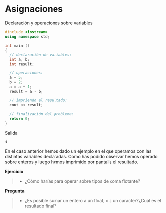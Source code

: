 Asignaciones
====

Declaración y operaciones sobre variables
```cpp
#include <iostream>
using namespace std;

int main ()
{
  // declaración de variables:
  int a, b;
  int result;

  // operaciones:
  a = 5;
  b = 2;
  a = a + 1;
  result = a - b;

  // impriendo el resultado:
  cout << result;

  // finalización del problema:
  return 0;
}
```
Salida
```bash
4
```

En el caso anterior hemos dado un ejemplo en el que operamos con las distintas variables declaradas. Como has podido observar hemos operado sobre enteros y luego hemos imprimido por pantalla el resultado.

**Ejercicio**
> - ¿Cómo harías para operar sobre tipos de coma flotante?

**Pregunta**
> - ¿Es posible sumar un entero a un float, o a un caracter?¿Cuál es el resultado final?